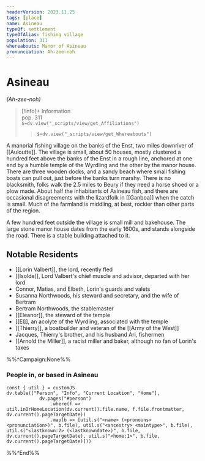 ```yaml
---
headerVersion: 2023.11.25
tags: [place]
name: Asineau
typeOf: settlement
typeOfAlias: fishing village
population: 311
whereabouts: Manor of Asineau
pronunciation: Ah-zee-noh
---
```

# Asineau
*(Ah-zee-noh)*
>[!info]+ Information  
> pop. 311  
> `$=dv.view("_scripts/view/get_Affiliations")`  
>> `$=dv.view("_scripts/view/get_Whereabouts")`

A manorial fishing village on the banks of the Enst, two miles downriver of [[Auloutte]]. The village is small, about 50 houses, mostly clustered a hundred feet above the banks of the Enst in a rough line, anchored at one end by a humble temple of the Wyrdling and the other by the manor house. There are three wooden docks, and a sandy beach where small fishing boats can pull out, just before the banks turn marshy. There is no blacksmith, folks walk the 2.5 miles to Beury if they need a horse shoed or a plow made. About half the inhabitants of Asineau fish, and there are occasional disagreements with the lizardfolk in [[Ganboa]] when the catch is small. Much of the farmland is middling, at best, rockier than other parts of the region.

A few hundred feet outside the village is small mill and bakehouse. The large stone manor house dates from the early 1600s, and stands alongside the road. There is a stable building attached to it. 

## Notable Residents

* [[Lorin Valbert]], the lord, recently fled
* [[Isolde]], Lord Valbert's chief muscle and advisor, departed with her lord
* Connor, Matias, and Elbeth, Lorin's guards and valets
* Susanna Northwoods, his steward and secretary, and the wife of Bertram
* Bertram Northwoods, the stablemaster
* [[Eleanor]], the steward of the temple
* [[El]], an acolyte of the Wyrdling, associated with the temple
* [[Thierry]], a boatbuilder and veteran of the [[Army of the West]]
* Jacques, Thierry's brother, and his husband Ari, fishermen
* [[Arnold the Miller]], a racist miller and baker, although no fan of Lorin's taxes

%%^Campaign:None%%
### People in, or based in Asineau
```dataviewjs
const { util } = customJS
dv.table(["Person", "Info", "Current Location", "Home"], 
			dv.pages("#person")
				.where(f => util.inOrHomeLocation(dv.current().file.name, f.file.frontmatter, dv.current().pageTargetDate))				
				.map(b => [util.s("<name> (<pronouns> <pronunciation>)", b.file), util.s("<ancestry> <maintype>", b.file), util.s("<lastknown:2> (<lastknowndate>)", b.file, dv.current().pageTargetDate), util.s("<home:1>", b.file, dv.current().pageTargetDate)]))
```
%%^End%%